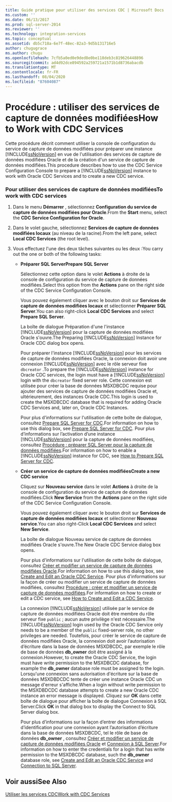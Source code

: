 ```yaml
---
title: Guide pratique pour utiliser des services CDC | Microsoft Docs
ms.custom: ''
ms.date: 06/13/2017
ms.prod: sql-server-2014
ms.reviewer: ''
ms.technology: integration-services
ms.topic: conceptual
ms.assetid: db5c718a-6e7f-48ec-82a3-9d5b131716e5
author: chugugrace
ms.author: chugu
ms.openlocfilehash: 7cfb5a0ed0e9ded8e0be118deb3c819626448896
ms.sourcegitcommit: ad4d92dce894592a259721a1571b1d8736abacdb
ms.translationtype: MT
ms.contentlocale: fr-FR
ms.lasthandoff: 08/04/2020
ms.locfileid: "87604087"
---
```

# <a name="how-to-work-with-cdc-services"></a><span data-ttu-id="697a0-102">Procédure : utiliser des services de capture de données modifiées</span><span class="sxs-lookup"><span data-stu-id="697a0-102">How to Work with CDC Services</span></span>
  <span data-ttu-id="697a0-103">Cette procédure décrit comment utiliser la console de configuration du service de capture de données modifiées pour préparer une instance [!INCLUDE[ssNoVersion](../../includes/ssnoversion-md.md)] en vue de l'utilisation des services de capture de données modifiées Oracle et de la création d'un service de capture de données modifiées.</span><span class="sxs-lookup"><span data-stu-id="697a0-103">This procedure describes how to use the CDC Service Configuration Console to prepare a [!INCLUDE[ssNoVersion](../../includes/ssnoversion-md.md)] instance to work with Oracle CDC Services and to create a new CDC service.</span></span>  
  
### <a name="to-work-with-cdc-services"></a><span data-ttu-id="697a0-104">Pour utiliser des services de capture de données modifiées</span><span class="sxs-lookup"><span data-stu-id="697a0-104">To work with CDC services</span></span>  
  
1.  <span data-ttu-id="697a0-105">Dans le menu **Démarrer** , sélectionnez **Configuration du service de capture de données modifiées pour Oracle**.</span><span class="sxs-lookup"><span data-stu-id="697a0-105">From the **Start** menu, select the **CDC Service Configuration for Oracle**.</span></span>  
  
2.  <span data-ttu-id="697a0-106">Dans le volet gauche, sélectionnez **Services de capture de données modifiées locaux** (au niveau de la racine).</span><span class="sxs-lookup"><span data-stu-id="697a0-106">From the left pane, select **Local CDC Services** (the root level).</span></span>  
  
3.  <span data-ttu-id="697a0-107">Vous effectuez l'une des deux tâches suivantes ou les deux :</span><span class="sxs-lookup"><span data-stu-id="697a0-107">You carry out the one or both of the following tasks:</span></span>  
  
    -   <span data-ttu-id="697a0-108">**Préparer SQL Server**</span><span class="sxs-lookup"><span data-stu-id="697a0-108">**Prepare SQL Server**</span></span>  
  
         <span data-ttu-id="697a0-109">Sélectionnez cette option dans le volet **Actions** à droite de la console de configuration du service de capture de données modifiées.</span><span class="sxs-lookup"><span data-stu-id="697a0-109">Select this option from the **Actions** pane on the right side of the CDC Service Configuration Console.</span></span>  
  
         <span data-ttu-id="697a0-110">Vous pouvez également cliquer avec le bouton droit sur **Services de capture de données modifiées locaux** et sélectionner **Préparer SQL Server**.</span><span class="sxs-lookup"><span data-stu-id="697a0-110">You can also right-click **Local CDC Services** and select **Prepare SQL Server**.</span></span>  
  
         <span data-ttu-id="697a0-111">La boîte de dialogue Préparation d'une l'instance [!INCLUDE[ssNoVersion](../../includes/ssnoversion-md.md)] pour la capture de données modifiées Oracle s'ouvre.</span><span class="sxs-lookup"><span data-stu-id="697a0-111">The Preparing [!INCLUDE[ssNoVersion](../../includes/ssnoversion-md.md)] Instance for Oracle CDC dialog box opens.</span></span>  
  
         <span data-ttu-id="697a0-112">Pour préparer l'instance [!INCLUDE[ssNoVersion](../../includes/ssnoversion-md.md)] pour les services de capture de données modifiées Oracle, la connexion doit avoir une connexion [!INCLUDE[ssNoVersion](../../includes/ssnoversion-md.md)] avec le rôle serveur fixe `dbcreator` .</span><span class="sxs-lookup"><span data-stu-id="697a0-112">To prepare the [!INCLUDE[ssNoVersion](../../includes/ssnoversion-md.md)] instance for Oracle CDC services, the login must have a [!INCLUDE[ssNoVersion](../../includes/ssnoversion-md.md)] login with the `dbcreator` fixed server role.</span></span> <span data-ttu-id="697a0-113">Cette connexion est utilisée pour créer la base de données MSXDBCDC requise pour ajouter des services de capture de données modifiées Oracle et, ultérieurement, des instances Oracle CDC.</span><span class="sxs-lookup"><span data-stu-id="697a0-113">This login is used to create the MSXDBCDC database that is required for adding Oracle CDC Services and, later on, Oracle CDC Instances.</span></span>  
  
         <span data-ttu-id="697a0-114">Pour plus d'informations sur l'utilisation de cette boîte de dialogue, consultez [Prepare SQL Server for CDC](prepare-sql-server-for-cdc.md).</span><span class="sxs-lookup"><span data-stu-id="697a0-114">For information on how to use this dialog box, see [Prepare SQL Server for CDC](prepare-sql-server-for-cdc.md).</span></span> <span data-ttu-id="697a0-115">Pour plus d’informations sur l’activation d’une instance [!INCLUDE[ssNoVersion](../../includes/ssnoversion-md.md)] pour la capture de données modifiées, consultez [Procédure : préparer SQL Server pour la capture de données modifiées](how-to-prepare-sql-server-for-cdc.md).</span><span class="sxs-lookup"><span data-stu-id="697a0-115">For information on how to enable a [!INCLUDE[ssNoVersion](../../includes/ssnoversion-md.md)] instance for CDC, see [How to Prepare SQL Server for CDC](how-to-prepare-sql-server-for-cdc.md).</span></span>  
  
    -   <span data-ttu-id="697a0-116">**Créer un service de capture de données modifiées**</span><span class="sxs-lookup"><span data-stu-id="697a0-116">**Create a new CDC service**</span></span>  
  
         <span data-ttu-id="697a0-117">Cliquez sur **Nouveau service** dans le volet **Actions** à droite de la console de configuration du service de capture de données modifiées.</span><span class="sxs-lookup"><span data-stu-id="697a0-117">Click **New Service** from the **Actions** pane on the right side of the CDC Service Configuration Console.</span></span>  
  
         <span data-ttu-id="697a0-118">Vous pouvez également cliquer avec le bouton droit sur **Services de capture de données modifiées locaux** et sélectionner **Nouveau service**.</span><span class="sxs-lookup"><span data-stu-id="697a0-118">You can also right-Click **Local CDC Services** and select **New Service**.</span></span>  
  
         <span data-ttu-id="697a0-119">La boîte de dialogue Nouveau service de capture de données modifiées Oracle s'ouvre.</span><span class="sxs-lookup"><span data-stu-id="697a0-119">The New Oracle CDC Service dialog box opens.</span></span>  
  
         <span data-ttu-id="697a0-120">Pour plus d'informations sur l'utilisation de cette boîte de dialogue, consultez [Créer et modifier un service de capture de données modifiées Oracle](create-and-edit-an-oracle-cdc-service.md).</span><span class="sxs-lookup"><span data-stu-id="697a0-120">For information on how to use this dialog box, see [Create and Edit an Oracle CDC Service](create-and-edit-an-oracle-cdc-service.md).</span></span> <span data-ttu-id="697a0-121">Pour plus d'informations sur la façon de créer ou modifier un service de capture de données modifiées, consultez [Procédure : créer et modifier un service de capture de données modifiées](how-to-create-and-edit-a-cdc-service.md).</span><span class="sxs-lookup"><span data-stu-id="697a0-121">For information on how to create or edit a CDC service, see [How to Create and Edit a CDC Service](how-to-create-and-edit-a-cdc-service.md).</span></span>  
  
         <span data-ttu-id="697a0-122">La connexion [!INCLUDE[ssNoVersion](../../includes/ssnoversion-md.md)] utilisée par le service de capture de données modifiées Oracle doit être membre du rôle serveur fixe `public` ; aucun autre privilège n'est nécessaire.</span><span class="sxs-lookup"><span data-stu-id="697a0-122">The [!INCLUDE[ssNoVersion](../../includes/ssnoversion-md.md)] login used by the Oracle CDC Service only needs to be a member of the `public` fixed-server role, no other privileges are needed.</span></span> <span data-ttu-id="697a0-123">Toutefois, pour créer le service de capture de données modifiées Oracle, la connexion doit avoir l’autorisation d’écriture dans la base de données MSXDBCDC, par exemple le rôle de base de données **db_owner** doit être assigné à la connexion.</span><span class="sxs-lookup"><span data-stu-id="697a0-123">However, to create the Oracle CDC Service, the login must have write permission to the MSXDBCDC database, for example the **db_owner** database role must be assigned to the login.</span></span> <span data-ttu-id="697a0-124">Lorsqu'une connexion sans autorisation d'écriture sur la base de données MSXDBDCDC tente de créer une instance Oracle CDC un message d'erreur s'affiche.</span><span class="sxs-lookup"><span data-stu-id="697a0-124">When a login without write permission to the MSXDBDCDC database attempts to create a new Oracle CDC instance an error message is displayed.</span></span> <span data-ttu-id="697a0-125">Cliquez sur **OK** dans cette boîte de dialogue pour afficher la boîte de dialogue Connexion à SQL Server.</span><span class="sxs-lookup"><span data-stu-id="697a0-125">Click **OK** in that dialog box to display the Connect to SQL Server dialog box.</span></span>  
  
         <span data-ttu-id="697a0-126">Pour plus d’informations sur la façon d’entrer des informations d’identification pour une connexion ayant l’autorisation d’écriture dans la base de données MSXDBCDC, tel le rôle de base de données **db_owner** , consultez [Créer et modifier un service de capture de données modifiées Oracle](create-and-edit-an-oracle-cdc-service.md) et [Connexion à SQL Server](connection-to-sql-server.md).</span><span class="sxs-lookup"><span data-stu-id="697a0-126">For information on how to enter the credentials for a login that has write permission to the MSXDBCDC database, such the **db_owner** database role, see [Create and Edit an Oracle CDC Service](create-and-edit-an-oracle-cdc-service.md) and [Connection to SQL Server](connection-to-sql-server.md).</span></span>  
  
## <a name="see-also"></a><span data-ttu-id="697a0-127">Voir aussi</span><span class="sxs-lookup"><span data-stu-id="697a0-127">See Also</span></span>  
 [<span data-ttu-id="697a0-128">Utiliser les services CDC</span><span class="sxs-lookup"><span data-stu-id="697a0-128">Work with CDC Services</span></span>](work-with-cdc-services.md)  
  
  
